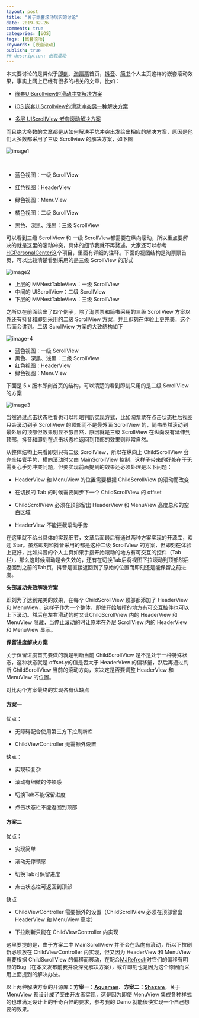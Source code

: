 ```yaml
---
layout: post
title: "关于嵌套滚动现实的讨论"
date: 2019-02-26
comments: true
categories: [iOS]
tags: [嵌套滚动]
keywords: [嵌套滚动]
publish: true
## description: 嵌套滚动
---
```



本文要讨论的是类似于[即刻](https://www.ruguoapp.com/)、[淘票票](https://www.taopiaopiao.com/)首页，[抖音](https://www.douyin.com/)、[简书](https://www.jianshu.com/)个人主页这样的嵌套滚动效果，事实上网上已经有很多的相关的文章，比如：



- [嵌套UIScrollview的滑动冲突解决方案](https://www.jianshu.com/p/040772693872)

- [iOS 嵌套UIScrollview的滑动冲突另一种解决方案](https://www.jianshu.com/p/df01610b4e73)

- [多层 UIScrollView 嵌套滚动解决方案](https://jiar.me/article/Multi-tier-UIScrollView-nested-scrolling-solution)



而且绝大多数的文章都是从如何解决手势冲突出发给出相应的解决方案，原因是他们大多数都采用了三级 Scrollview 的解决方案，如下图

![image1](/assets/images/NestedScrolling/NestedScrolling-1.png)

​    

- 蓝色视图：一级 ScrollView

- 红色视图：HeaderView

- 绿色视图：MenuView

- 橘色视图：二级 ScrollView

- 黑色、深黑、浅黑：三级 ScrollView



可以看到三级 ScrollView 和 一级 ScrollView都需要在纵向滚动，所以重点要解决的就是这里的滚动冲突，具体的细节我就不再赘述，大家还可以参考[HGPersonalCenter](https://github.com/ArchLL/HGPersonalCenter)这个项目，里面有详细的注释。下面的视图结构是淘票票首页，可以比较清楚看到采用的是三级 ScrollView 的形式

![image2](/assets/images/NestedScrolling/NestedScrolling-2.png)





- 上层的 MVNestTableView：一级 ScrollView
- 中间的 UIScrollView：二级 ScrollView
- 下层的 MVNestTableView：三级 ScrollView





之所以在前面给出了四个例子，除了淘票票和简书采用的三级 ScrollView 方案以外还有抖音和即刻采用的二级 ScrollView 方案，并且即刻在体验上更完美，这个后面会讲到。二级 ScrollView 方案的大致结构如下



![image-4](/assets/images/NestedScrolling/NestedScrolling-4.png)



- 蓝色视图：一级 ScrollView
- 黑色、深黑、浅黑：二级 ScrollView
- 红色视图：HeaderView
- 绿色视图：MenuView

下面是 5.x 版本即刻首页的结构，可以清楚的看到即刻采用的是二级 ScrollView 的方案

![image3](/assets/images/NestedScrolling/NestedScrolling-3.png)



当然通过点击状态栏看也可以粗略判断实现方式，比如淘票票在点击状态栏后视图只会滚动到子 ScrollView 的顶部而不是最外面 ScrollView 的，简书虽然滚动到最外层的顶部但效果明显不够自然，原因就是三级 ScrollView 在纵向没有延伸到顶部，抖音和即刻在点击状态栏返回到顶部的效果则非常自然。

从整体结构上来看即刻只有二级 ScrollView，所以在纵向上 ChildScrollView 会完全接管手势，横向滚动时又由 MainScrollView 控制，这样子带来的好处在于无需关心手势冲突问题，但要实现前面提到的效果还必须处理是以下问题：



- HeaderView 和 MenuView 的位置需要根据 ChildScrollView 的滚动而改变

- 在切换的 Tab 的时候需要同步下一个 ChildScrollView 的 offset

- ChildScrollView 必须在顶部留出 HeaderView 和 MenuView 高度总和的空白区域

- HeaderView 不能拦截滚动手势



在这里就不给出具体的实现细节，文章后面最后有通过两种方案实现的开源库，欢迎 Star。虽然即刻和抖音采用的都是这种二级 ScrollView 的方案，但即刻在体验上更好，比如抖音的个人主页如果手指开始滚动的地方有可交互的控件（Tab栏），那么这时候滑动是会失效的，还有在切换Tab后将视图下拉滚动到顶部然后返回到之前的Tab页，抖音是直接返回到了原始的位置而即刻还是能保留之前进度。



**头部滚动失效解决方案**

即刻为了达到完美的效果，在每个 ChildScrollView 顶部都添加了 HeaderView 和 MenuView，这样子作为一个整体，即使开始触摸的地方有可交互控件也可以上下滚动。然后在左右滑动的时又让ChildScrollView 内的 HeaderView 和 MenuView 隐藏，当停止滚动的时让原本在外层 ScrollView 内的 HeaderView 和 MenuView 显示。



**保留进度解决方案**

关于保留进度首先要做的就是判断当前 ChildScrollView 是不是处于一种特殊状态，这种状态就是 offset.y的值是否大于 HeaderView 的偏移量，然后再通过判断 ChildScrollView 当前的滚动方向，来决定是否要调整 HeaderView 和 MenuView 的位置。



对比两个方案最终的实现各有优缺点

#### 方案一

优点：

- 无障碍配合使用第三方下拉刷新库

- ChildViewController 无需额外设置



缺点：

* 实现较复杂

- 滚动有细微的停顿感

- 切换Tab不能保留进度

- 点击状态栏不能返回到顶部



#### 方案二

优点：

- 实现简单

- 滚动无停顿感

- 切换Tab可保留进度

- 点击状态栏可返回到顶部



缺点

- ChildViewController 需要额外的设置（ChildScrollView 必须在顶部留出 HeaderView 和 MenuView 高度）

- 下拉刷新只能在 ChildViewController 内实现



这里要提的是，由于方案二中 MainScrollView 并不会在纵向有滚动，所以下拉刷新必须放在 ChildViewController 内实现，但又因为 HeaderView 和 MenuView 需要根据 ChildScrollView 的偏移而移动，在配合[MJRefresh](https://github.com/CoderMJLee/MJRefresh)时它们的偏移有明显的Bug（在本文发布前我并没深究解决方案），或许即刻也是因为这个原因而采用上面提到的解决办法。



以上两种解决方案的开源库：**方案一：[Aquaman](https://github.com/bawn/Aquaman)**、**方案二：[Shazam](https://github.com/bawn/Shazam)**，关于 MenuView 都设计成了交由开发者实现，这是因为即使 MenuView 集成各种样式的也难满足设计上的千奇百怪的要求，参考我的 Demo 就能很快实现一个自己想要的效果。
